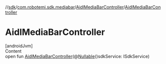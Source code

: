//[sdk](../../../index.md)/[com.robotemi.sdk.mediabar](../index.md)/[AidlMediaBarController](index.md)/[AidlMediaBarController](-aidl-media-bar-controller.md)



# AidlMediaBarController  
[androidJvm]  
Content  
open fun [AidlMediaBarController](-aidl-media-bar-controller.md)(@[Nullable](https://developer.android.com/reference/kotlin/androidx/annotation/Nullable.html)()sdkService: ISdkService)  




